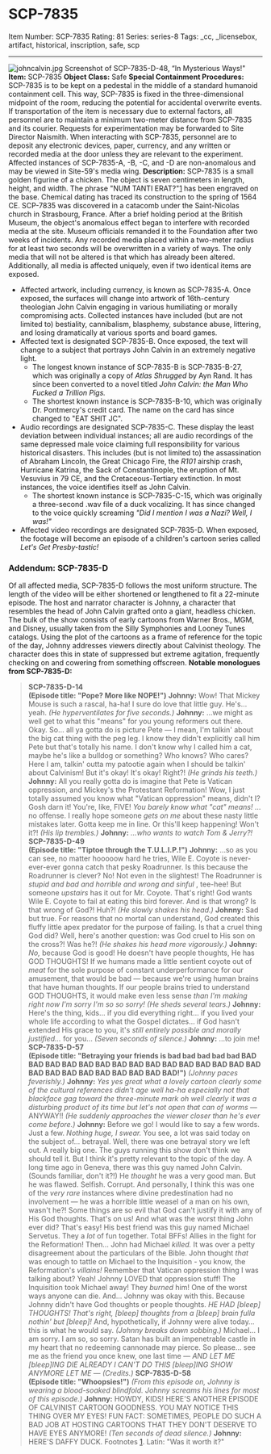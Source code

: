 # SCP-7835
Item Number: SCP-7835
Rating: 81
Series: series-8
Tags: _cc, _licensebox, artifact, historical, inscription, safe, scp

---

![johncalvin.jpg](https://scp-wiki.wdfiles.com/local--files/scp-7835/johncalvin.jpg)
Screenshot of SCP-7835-D-48, “In Mysterious Ways!"
**Item:** SCP-7835
**Object Class:** Safe
**Special Containment Procedures:** SCP-7835 is to be kept on a pedestal in the middle of a standard humanoid containment cell. This way, SCP-7835 is fixed in the three-dimensional midpoint of the room, reducing the potential for accidental overwrite events. If transportation of the item is necessary due to external factors, all personnel are to maintain a minimum two-meter distance from SCP-7835 and its courier.
Requests for experimentation may be forwarded to Site Director Naismith. When interacting with SCP-7835, personnel are to deposit any electronic devices, paper, currency, and any written or recorded media at the door unless they are relevant to the experiment.
Affected instances of SCP-7835-A, -B, -C, and -D are non-anomalous and may be viewed in Site-59's media wing.
**Description:** SCP-7835 is a small golden figurine of a chicken. The object is seven centimeters in length, height, and width. The phrase "NUM TANTI ERAT?"[1](javascript:;) has been engraved on the base. Chemical dating has traced its construction to the spring of 1564 CE.
SCP-7835 was discovered in a catacomb under the Saint-Nicolas church in Strasbourg, France. After a brief holding period at the British Museum, the object's anomalous effect began to interfere with recorded media at the site. Museum officials remanded it to the Foundation after two weeks of incidents.
Any recorded media placed within a two-meter radius for at least two seconds will be overwritten in a variety of ways. The only media that will not be altered is that which has already been altered. Additionally, all media is affected uniquely, even if two identical items are exposed.
  * Affected artwork, including currency, is known as SCP-7835-A. Once exposed, the surfaces will change into artwork of 16th-century theologian John Calvin engaging in various humiliating or morally compromising acts. Collected instances have included (but are not limited to) bestiality, cannibalism, blasphemy, substance abuse, littering, and losing dramatically at various sports and board games.
  * Affected text is designated SCP-7835-B. Once exposed, the text will change to a subject that portrays John Calvin in an extremely negative light. 
    * The longest known instance of SCP-7835-B is SCP-7835-B-27, which was originally a copy of _Atlas Shrugged_ by Ayn Rand. It has since been converted to a novel titled _John Calvin: the Man Who Fucked a Trillion Pigs._
    * The shortest known instance is SCP-7835-B-10, which was originally Dr. Pontmercy's credit card. The name on the card has since changed to "EAT SHIT JC".
  * Audio recordings are designated SCP-7835-C. These display the least deviation between individual instances; all are audio recordings of the same depressed male voice claiming full responsibility for various historical disasters. This includes (but is not limited to) the assassination of Abraham Lincoln, the Great Chicago Fire, the _R101_ airship crash, Hurricane Katrina, the Sack of Constantinople, the eruption of Mt. Vesuvius in 79 CE, and the Cretaceous-Tertiary extinction. In most instances, the voice identifies itself as John Calvin. 
    * The shortest known instance is SCP-7835-C-15, which was originally a three-second .wav file of a duck vocalizing. It has since changed to the voice quickly screaming _"Did I mention I was a Nazi? Well, I was!"_
  * Affected video recordings are designated SCP-7835-D. When exposed, the footage will become an episode of a children's cartoon series called _Let's Get Presby-tastic!_

### Addendum: SCP-7835-D
Of all affected media, SCP-7835-D follows the most uniform structure. The length of the video will be either shortened or lengthened to fit a 22-minute episode. The host and narrator character is Johnny, a character that resembles the head of John Calvin grafted onto a giant, headless chicken.
The bulk of the show consists of early cartoons from Warner Bros., MGM, and Disney, usually taken from the Silly Symphonies and Looney Tunes catalogs. Using the plot of the cartoons as a frame of reference for the topic of the day, Johnny addresses viewers directly about Calvinist theology. The character does this in state of suppressed but extreme agitation, frequently checking on and cowering from something offscreen.
**Notable monologues from SCP-7835-D:**
> **SCP-7835-D-14**  
>  **(Episode title: "Pope? More like NOPE!")**
> **Johnny:** Wow! That Mickey Mouse is such a rascal, ha-ha! I sure do love that little guy. He's… yeah.
> _(He hyperventilates for five seconds.)_
> **Johnny:** …we might as well get to what this "means" for you young reformers out there. Okay. So… all ya gotta do is picture Pete — I mean, I'm talkin' about the big cat thing with the peg leg. I know they didn't explicitly call him Pete but that's totally his name. I don't know why I called him a cat, maybe he's like a bulldog or something? Who knows? Who cares? Here I am, talkin' outta my patootie again when I should be talkin' about Calvinism! But it's okay! It's okay! Right?!
> _(He grinds his teeth.)_
> **Johnny:** All you really gotta do is imagine that Pete is Vatican oppression, and Mickey's the Protestant Reformation! Wow, I just totally assumed you know what "Vatican oppression" means, didn't I? Gosh darn it! You're, like, FIVE! _You barely know what "cat" means!_ …no offense. I really hope someone _gets on me_ about these nasty little mistakes later. Gotta keep me in line. Or this'll keep happening! Won't it?!
> _(His lip trembles.)_
> **Johnny:** _…who wants to watch Tom & Jerry?!_
> **SCP-7835-D-49**  
>  **(Episode title: "Tiptoe through the T.U.L.I.P.!")**
> **Johnny:** …so as you can see, no matter hooooow hard he tries, Wile E. Coyote is never-ever-ever gonna catch that pesky Roadrunner. Is this because the Roadrunner is clever? No! Not even in the slightest! The Roadrunner is _stupid and bad and horrible and wrong and sinful_ , tee-hee! But someone _upstairs_ has it out for Mr. Coyote. That's right! God wants Wile E. Coyote to fail at eating this bird forever. And is that wrong? Is that wrong of God?! Huh?!
> _(He slowly shakes his head.)_
> **Johnny:** Sad but true. For reasons that no mortal can understand, God created this fluffy little apex predator for the purpose of failing. Is that a cruel thing God did? Well, here's another question: was God cruel to His son on the cross?! Was he?!
> _(He shakes his head more vigorously.)_
> **Johnny:** _No,_ because God is good! He doesn't have people thoughts, He has GOD THOUGHTS! If we humans made a little sentient coyote out of _meat_ for the sole purpose of constant underperformance for our amusement, that would be bad — because we're using human brains that have human thoughts. If our people brains tried to understand GOD THOUGHTS, it would make even less sense _than I'm making right now I'm sorry I'm so so sorry!_
> _(He sheds several tears.)_
> **Johnny:** Here's the thing, kids… if you did everything right… if you lived your whole life according to what the Gospel dictates… if God hasn't extended His grace to you, it's _still entirely possible and morally justified…_ for you…
> _(Seven seconds of silence.)_
> **Johnny:** …to join me!
> **SCP-7835-D-57**  
>  **(Episode title: "Betraying your friends is bad bad bad bad bad BAD BAD BAD BAD BAD BAD BAD BAD BAD BAD BAD BAD BAD BAD BAD BAD BAD BAD BAD BAD BAD BAD BAD BAD!")**
> _(Johnny paces feverishly.)_
> **Johnny:** _Yes yes great what a lovely cartoon clearly some of the cultural references didn't age well ha-ha especially not that blackface gag toward the three-minute mark oh well clearly it was a disturbing product of its time but let's not open that can of worms_ — ANYWAY!!
> _(He suddenly approaches the viewer closer than he's ever come before.)_
> **Johnny:** Before we go! I would like to say a few words. Just a few. _Nothing huge, I swear._
> You see, a lot was said today on the subject of… betrayal. Well, there was one betrayal story we left out. A really big one.
> The guys running this show don't think we should tell it. But I think it's pretty relevant to the topic of the day.
> A long time ago in Geneva, there was this guy named John Calvin. (Sounds familiar, don't it?!) He _thought_ he was a very good man. But he was flawed. Selfish. Corrupt. And personally, I think this was one of the _very rare_ instances where divine predestination had no involvement — he was a horrible little weasel of a man on his own, wasn't he?! Some things are so evil that God can't justify it with any of His God thoughts. That's on us!
> And what was the worst thing John ever did? That's easy! His best friend was this guy named Michael Servetus. They a _lot_ of fun together. Total BFFs! Allies in the fight for the Reformation!
> Then… John had Michael _killed._ It was over a petty disagreement about the particulars of the Bible. John thought _that_ was enough to tattle on Michael to the Inquisition - you know, the Reformation's _villains!_ Remember that Vatican oppression thing I was talking about? Yeah! Johnny LOVED that oppression stuff!
> The Inquisition took Michael away! They _burned_ him! One of the worst ways anyone can die. And… Johnny was okay with this. Because Johnny didn't have God thoughts or people thoughts.
> _HE HAD [bleep] THOUGHTS! That's right, [bleep] thoughts from a [bleep] brain fulla nothin' but [bleep]!_
> And, hypothetically, if Johnny were alive today… this is what he would say.
> _(Johnny breaks down sobbing.)_
> Michael… I am sorry. I am so, so sorry. Satan has built an impenetrable castle in my heart that no redeeming cannonade may pierce.
> So please… see me as the friend you once knew, one last time — _AND LET ME [bleep]ING DIE ALREADY I CAN'T DO THIS [bleep]ING SHOW ANYMORE LET ME_ —
> _(Credits.)_
> **SCP-7835-D-58**  
>  **(Episode title: "Whoopsies!")**
> _(From this episode on, Johnny is wearing a blood-soaked blindfold. Johnny screams his lines for most of this episode.)_
> **Johnny:** HOWDY, KIDS! HERE'S ANOTHER EPISODE OF CALVINIST CARTOON GOODNESS. YOU MAY NOTICE THIS THING OVER MY EYES! FUN FACT: SOMETIMES, PEOPLE DO SUCH A BAD JOB AT HOSTING CARTOONS THAT THEY DON'T DESERVE TO HAVE EYES ANYMORE!
> _(Ten seconds of dead silence.)_
> **Johnny:** HERE'S DAFFY DUCK.
Footnotes
[1](javascript:;). Latin: "Was it worth it?"